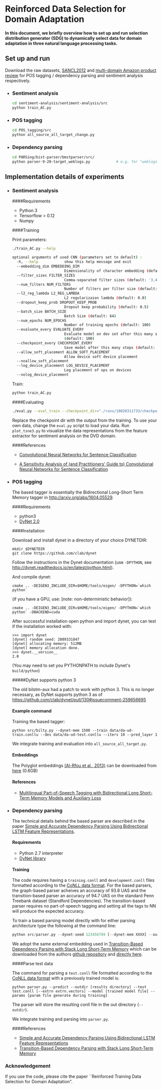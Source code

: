 # Reinforced Data Selection for Domain Adaptation

#### In this document, we briefly overview how to set up and run selection distribution generator (SDG) to dynamically select data for domain adaptation in three natural language processing tasks.

## Set up and run

Download the raw datasets, [SANCL2012](https://sites.google.com/site/sancl2012/home/shared-task) and [multi-domain Amazon product review](https://www.cs.jhu.edu/~mdredze/datasets/sentiment/) for POS tagging / dependency parsing and sentiment analysis respectively.

- ### Sentiment analysis

  ```bash
  cd sentiment-analysis/sentiment-analysis/src
  python train_AC.py
  ```

- ### POS tagging

  ```bash
  cd POS_tagging/src   
  python all_source_all_target_change.py
  ```

- ### Dependency parsing

  ```bash
  cd PARSing/bist-parser/bmstparser/src/
  python parser-9-20-target_weblogs.py            # e.g. for "weblogs" as target domain    
  ```



## Implementation details of experiments

- ### Sentiment analysis

  ####Requirements

  - Python 3
  - Tensorflow > 0.12
  - Numpy

  ####Training

  Print parameters:

  ```bash
  ./train_AC.py --help
  ```

  ```bash
  optional arguments of used CNN (parameters set to default) :
    -h, --help            show this help message and exit
    --embedding_dim EMBEDDING_DIM
                          Dimensionality of character embedding (default: 128)
    --filter_sizes FILTER_SIZES
                          Comma-separated filter sizes (default: '3,4,5')
    --num_filters NUM_FILTERS
                          Number of filters per filter size (default: 128)
    --l2_reg_lambda L2_REG_LAMBDA
                          L2 regularizaion lambda (default: 0.0)
    --dropout_keep_prob DROPOUT_KEEP_PROB
                          Dropout keep probability (default: 0.5)
    --batch_size BATCH_SIZE
                          Batch Size (default: 64)
    --num_epochs NUM_EPOCHS
                          Number of training epochs (default: 100)
    --evaluate_every EVALUATE_EVERY
                          Evaluate model on dev set after this many steps
                          (default: 100)
    --checkpoint_every CHECKPOINT_EVERY
                          Save model after this many steps (default: 100)
    --allow_soft_placement ALLOW_SOFT_PLACEMENT
                          Allow device soft device placement
    --noallow_soft_placement
    --log_device_placement LOG_DEVICE_PLACEMENT
                          Log placement of ops on devices
    --nolog_device_placement
  
  ```

  Train:

  ```bash
  python train_AC.py
  ```

  ####Evaluating

  ```bash
  ./eval.py --eval_train --checkpoint_dir="./runs/18020311733/checkpoints/"
  ```

  Replace the checkpoint dir with the output from the training. To use your own data, change the `eval.py` script to load your data. Run `plot_tsne3.py` to visualize the data representations from the feature extractor for sentiment analysis on the DVD domain.

  ####References

  - [Convolutional Neural Networks for Sentence Classification](http://arxiv.org/abs/1408.5882)

  - [A Sensitivity Analysis of (and Practitioners' Guide to) Convolutional Neural Networks for Sentence Classification](http://arxiv.org/abs/1510.03820)


- ### POS tagging

  The based tagger is essentially the Bidirectional Long-Short Term Memory tagger in http://arxiv.org/abs/1604.05529.

  ####Requirements

  - python3 
  - [DyNet 2.0](https://github.com/clab/dynet)

  ####Installation

  Download and install dynet in a directory of your choice DYNETDIR: 

  ```
  mkdir $DYNETDIR
  git clone https://github.com/clab/dynet
  ```

  Follow the instructions in the Dynet documentation (use `-DPYTHON`,
  see http://dynet.readthedocs.io/en/latest/python.html). 

  And compile dynet:

  ```
  cmake .. -DEIGEN3_INCLUDE_DIR=$HOME/tools/eigen/ -DPYTHON=`which python`
  ```

  (if you have a GPU, use: [note: non-deterministic behavior]):

  ```
  cmake .. -DEIGEN3_INCLUDE_DIR=$HOME/tools/eigen/ -DPYTHON=`which python` -DBACKEND=cuda
  ```

  After successful installation open python and import dynet, you can
  test if the installation worked with:

  ```
  >>> import dynet
  [dynet] random seed: 2809331847
  [dynet] allocating memory: 512MB
  [dynet] memory allocation done.
  >>> dynet.__version__
  2.0
  ```

  (You may need to set you PYTHONPATH to include Dynet's `build/python`)

  #####DyNet supports python 3

  The old bilstm-aux had a patch to work with python 3. This
  is no longer necessary, as DyNet supports python 3 as of
  https://github.com/clab/dynet/pull/130#issuecomment-259656695

  #### Example command

  Training the based tagger:

  ```
  python src/bilty.py --dynet-mem 1500 --train data/da-ud-train.conllu --dev data/da-ud-test.conllu --iters 10 --pred_layer 1
  ```

  We integrate training and evaluation into `all_source_all_target.py`.

  #### Embeddings

  The Polyglot embeddings [(Al-Rfou et al.,
  2013)](https://sites.google.com/site/rmyeid/projects/polyglot) can be
  downloaded from [here](http://www.let.rug.nl/bplank/bilty/embeds.tar.gz) (0.6GB)

  #### References

  - [Multilingual Part-of-Speech Tagging with Bidirectional Long Short-Term Memory Models and Auxiliary Loss](https://arxiv.org/abs/1604.05529)





- ### Dependency parsing

  The technical details behind the based parser are described in the paper [Simple and Accurate Dependency Parsing Using Bidirectional LSTM Feature Representations](https://www.transacl.org/ojs/index.php/tacl/article/viewFile/885/198). 

  #### Requirements

  - Python 2.7 interpreter
  - [DyNet library](https://github.com/clab/dynet/tree/master/python) 

  #### Training

  The code requires having a `training.conll` and `development.conll` files formatted according to the [CoNLL data format](http://ilk.uvt.nl/conll/#dataformat). For the based parsers, the graph-based parser acheives an accuracy of 93.8 UAS and the transition-based parser an accuracy of 94.7 UAS on the standard Penn Treebank dataset (Standford Dependencies). The transition-based parser requires no part-of-speech tagging and setting all the tags to NN will produce the expected accuracy.

  To train a based parsing model directly with for either parsing architecture type the following at the command line:

  ```python
  python src/parser.py --dynet-seed 123456789 [--dynet-mem XXXX] --outdir [results directory] --train training.conll --dev development.conll --epochs 30 --lstmdims 125 --lstmlayers 2 [--extrn extrn.vectors] --bibi-lstm
  ```

  We adopt the same external embedding used in [Transition-Based Dependency Parsing with Stack Long Short-Term Memory](http://arxiv.org/abs/1505.08075) which can be downloaded from the authors [github repository](https://github.com/clab/lstm-parser/) and [directly here](https://drive.google.com/file/d/0B8nESzOdPhLsdWF2S1Ayb1RkTXc/view?usp=sharing).

  ####Parse test data

  The command for parsing a `test.conll` file formatted according to the [CoNLL data format](http://ilk.uvt.nl/conll/#dataformat) with a previously trained model is:
  ```
  python parser.py --predict --outdir [results directory] --test test.conll [--extrn extrn.vectors] --model [trained model file] --params [param file generate during training]
  ```

  The parser will store the resulting conll file in the out directory (`--outdir`).

  We integrate training and parsing into `parser.py`.



  ####References

  - [Simple and Accurate Dependency Parsing Using Bidirectional LSTM Feature Representations](https://www.transacl.org/ojs/index.php/tacl/article/viewFile/885/198)
  - [Transition-Based Dependency Parsing with Stack Long Short-Term Memory](http://arxiv.org/abs/1505.08075) 

### Acknowledgement

  If you use the code, please cite the paper ``Reinforced Training Data Selection for Domain Adaptation".

 



